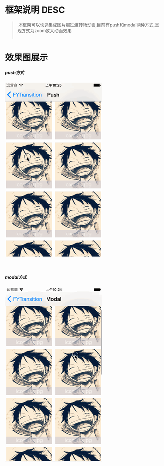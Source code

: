 <br /> <br />

框架说明 DESC
===============
>.本框架可以快速集成图片服过渡转场动画,目前有push和modal两种方式,呈现方式为zoom放大动画效果.<br /><br />

效果图展示
===============


##### push方式
![image](./FYTransitionExample/gif/push.gif)<br /><br /><br />

##### modal方式
![image](./FYTransitionExample/gif/modal.gif)<br /><br /><br />